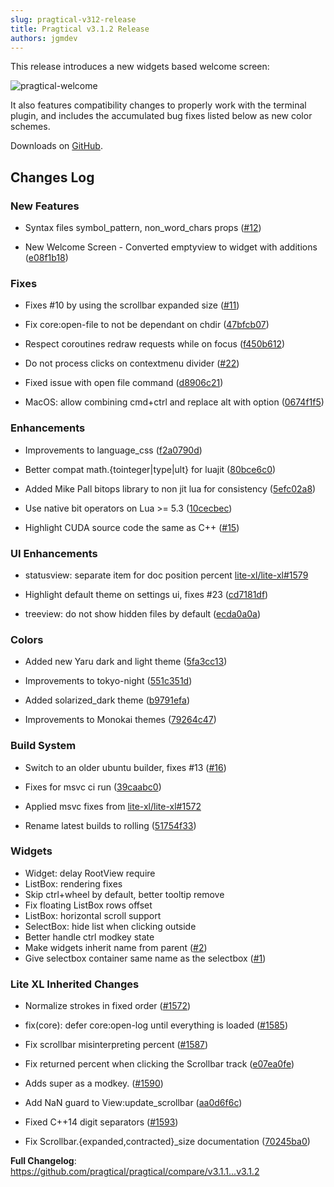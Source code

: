 ```yaml
---
slug: pragtical-v312-release
title: Pragtical v3.1.2 Release
authors: jgmdev
---
```


This release introduces a new widgets based welcome screen:

![pragtical-welcome](https://github.com/pragtical/pragtical/assets/1702572/a04fd0fb-542e-42c7-8cbd-d473f4c25107)

<!-- truncate -->

It also features compatibility changes to properly work with the terminal
plugin, and includes the accumulated bug fixes listed below as new color schemes.

Downloads on [GitHub](https://github.com/pragtical/pragtical/releases/tag/v3.1.2).

## Changes Log

### New Features

* Syntax files symbol_pattern, non_word_chars props ([#12](https://github.com/pragtical/pragtical/pull/12))

* New Welcome Screen - Converted emptyview to widget with additions ([e08f1b18](https://github.com/pragtical/pragtical/commit/e08f1b18b28e26351a27dd9a5aeeb2bcc4c2d48f))

### Fixes

* Fixes #10 by using the scrollbar expanded size ([#11](https://github.com/pragtical/pragtical/pull/11))

* Fix core:open-file to not be dependant on chdir ([47bfcb07](https://github.com/pragtical/pragtical/commit/47bfcb07bb1db489f97d2fa4a6c0432905eb87c0))

* Respect coroutines redraw requests while on focus ([f450b612](https://github.com/pragtical/pragtical/commit/f450b6124e53b83c5bf41d6261e79ecac555d0ce))

* Do not process clicks on contextmenu divider ([#22](https://github.com/pragtical/pragtical/pull/22))

* Fixed issue with open file command ([d8906c21](https://github.com/pragtical/pragtical/commit/d8906c2111b056438c142622c16c338fef61a70d))

* MacOS: allow combining cmd+ctrl and replace alt with option ([0674f1f5](https://github.com/pragtical/pragtical/commit/0674f1f5a5ebc0866b7e826eeacaadc355325e69))

### Enhancements

* Improvements to language_css ([f2a0790d](https://github.com/pragtical/pragtical/commit/f2a0790d2c6b0ace73b66b31a5ea59ac60e7c3c4))

* Better compat math.\{tointeger|type|ult\} for luajit ([80bce6c0](https://github.com/pragtical/pragtical/commit/80bce6c0b1275050a779eac85e79dc472e309d91))

* Added Mike Pall bitops library to non jit lua for consistency ([5efc02a8](https://github.com/pragtical/pragtical/commit/5efc02a84350c544a6475255e04e5110eff083b7))

* Use native bit operators on Lua >= 5.3 ([10cecbec](https://github.com/pragtical/pragtical/commit/10cecbec61015d1b3a01837f082b205d00da87b5))

* Highlight CUDA source code the same as C++ ([#15](https://github.com/pragtical/pragtical/pull/15))

### UI Enhancements

* statusview: separate item for doc position percent [lite-xl/lite-xl#1579](https://github.com/lite-xl/lite-xl/pull/1579)

* Highlight default theme on settings ui, fixes #23 ([cd7181df](https://github.com/pragtical/pragtical/commit/cd7181dfa5f0d2d2a95081cf3096460b271beec6))

* treeview: do not show hidden files by default ([ecda0a0a](https://github.com/pragtical/pragtical/commit/ecda0a0ab7ff1c4f4795bb7af745ab728b5a6798))

### Colors

* Added new Yaru dark and light theme ([5fa3cc13](https://github.com/pragtical/colors/commit/5fa3cc13fdf33f4ae7dc0d79c2b377f21761ec3c))

* Improvements to tokyo-night ([551c351d](https://github.com/pragtical/colors/commit/551c351d8c57818bcd350a4dae9d10e7c9506384))

* Added solarized_dark theme ([b9791efa](https://github.com/pragtical/colors/commit/b9791efad6d7c726b2485cb4126681067c2e3a1c))

* Improvements to Monokai themes ([79264c47](https://github.com/pragtical/colors/commit/79264c47449aa5d7f86c2f03558d2205931644eb))

### Build System

* Switch to an older ubuntu builder, fixes #13 ([#16](https://github.com/pragtical/pragtical/pull/16))

* Fixes for msvc ci run ([39caabc0](https://github.com/pragtical/pragtical/commit/39caabc0ac7775141c8cfaff0e53b12abe66d4d8))

* Applied msvc fixes from [lite-xl/lite-xl#1572](https://github.com/lite-xl/lite-xl/pull/1577)

* Rename latest builds to rolling ([51754f33](https://github.com/pragtical/pragtical/commit/51754f3375d2cb3d0daae04e6014fa75fa8d45cd))

### Widgets

* Widget: delay RootView require
* ListBox: rendering fixes
* Skip ctrl+wheel by default, better tooltip remove
* Fix floating ListBox rows offset
* ListBox: horizontal scroll support
* SelectBox: hide list when clicking outside
* Better handle ctrl modkey state
* Make widgets inherit name from parent ([#2](https://github.com/pragtical/widget/pull/2))
* Give selectbox container same name as the selectbox ([#1](https://github.com/pragtical/widget/pull/1))

### Lite XL Inherited Changes

* Normalize strokes in fixed order ([#1572](https://github.com/lite-xl/lite-xl/pull/1572))

* fix(core): defer core:open-log until everything is loaded ([#1585](https://github.com/lite-xl/lite-xl/pull/1585))

* Fix scrollbar misinterpreting percent ([#1587](https://github.com/lite-xl/lite-xl/pull/1587))

* Fix returned percent when clicking the Scrollbar track ([e07ea0fe](https://github.com/pragtical/pragtical/commit/e07ea0fe11b6dc02a9ed1edd4d2333db0846340a))

* Adds super as a modkey. ([#1590](https://github.com/lite-xl/lite-xl/pull/1590))

* Add NaN guard to View:update_scrollbar ([aa0d6f6c](https://github.com/pragtical/pragtical/commit/aa0d6f6c71d4f02bbdbc09ef7f5984f50a21c87c))

* Fixed C++14 digit separators ([#1593](https://github.com/lite-xl/lite-xl/pull/1593))

* Fix Scrollbar.\{expanded,contracted\}_size documentation ([70245ba0](https://github.com/pragtical/pragtical/commit/70245ba0862761237e6aabbc7f7a1f259402a4ee))

**Full Changelog**: https://github.com/pragtical/pragtical/compare/v3.1.1...v3.1.2
